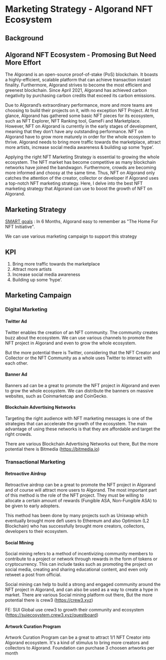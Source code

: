 # Marketing Strategy - Algorand NFT Ecosystem

## Background 
## Algorand NFT Ecosystem - Promosing But Need More Effort

The Algorand is an open-source proof-of-stake (PoS) blockchain. It boasts a highly-efficient, scalable platform that can achieve transaction instant finality. Furthermore, Algorand strives to become the most efficient and greenest blockchain. Since April 2021, Algorand has achieved carbon negativity by purchasing carbon credits that exceed its carbon emissions.

Due to Algorand’s extraordinary performance, more and more teams are choosing to build their projects on it, with no exception NFT Project. At first glance, Algorand has gathered some basic NFT pieces for its ecosystem, such as NFT Explorer, NFT Ranking tool, GameFi and Marketplace. 
However, NFT on Algorand is currently in the early stages of development, meaning that they don’t have any outstanding performance. NFT on Algorand have to grow more maturely in order for the whole ecosystem to thrive. Algorand needs to bring more traffic towards the marketplace, attract more artists, increase social media awareness & building up some ‘hype’.

Applying the right NFT Marketing Strategy is essential to growing the whole ecosystem. The NFT market has become competitive as many blockchain networks have joined the bandwagon. Furthermore, crowds are becoming more informed and choosy at the same time.
Thus, NFT on Algorand only catches the attention of the creator, collector or developer if Algorand uses a top-notch NFT marketing strategy. Here, I delve into the best NFT marketing strategy that Algorand can use to boost the growth of NFT on Algorand.
## Marketing Strategy
[SMART goals](https://www.mindtools.com/a4wo118/smart-goals) : In 6 Months, Algorand easy to remember as "The Home For NFT Initiative". 

We can use various marketing campaign to support this strategy

## KPI
1. Bring more traffic towards the marketplace
2. Attract more artists
3. Increase social media awareness 
4. Building up some ‘hype’.

## Marketing Campaign

### Digital Marketing 
#### Twitter Ad
Twitter enables the creation of an NFT community. The community creates buzz about the ecosystem. We can use various channels to promote the NFT project in Algorand and even to grow the whole ecosystem.

But the more potential there is Twitter, considering that the NFT Creator and Collector or the NFT Community as a whole uses Twitter to interact with each other.
#### Banner Ad
Banners ad can be a great to promote the NFT project in Algorand and even to grow the whole ecosystem. We can distribute the banners on massive websites, such as Coinmarketcap and CoinGecko. 

#### Blockchain Advertising Networks
Targeting the right audience with NFT marketing messages is one of the strategies that can accelerate the growth of the ecosystem. The main advantage of using these networks is that they are affordable and target the right crowds.

There are various Blockchain Advertising Networks out there, But the more potential there is Bitmedia (https://bitmedia.io)

### Transactional Marketing
#### Retroactive Airdrop
Retroactive airdrop can be a great to promote the NFT project in Algorand and of course will attract more users to Algorand. 
The most important part of this method is the role of the NFT project. They must be willing to allocate a certain amount of rewards (Fungible ASA, Non-Fungible ASA) to be given to early adopters.

This method has been done by many projects such as Uniswap which eventually brought more defi users to Ethereum and also Optimism (L2 Blockchain) who has successfully brought more creators, collectors, developers to their ecosystem.

#### Social Mining
Social mining refers to a method of incentivizing community members to contribute to a project or network through rewards in the form of tokens or cryptocurrency. This can include tasks such as promoting the project on social media, creating and sharing educational content, and even only retweet a post from official. 

Social mining can help to build a strong and engaged community around the NFT project in Algorand, and can also be used as a way to create a hype in market. There are various Social mining platform out there, But the more potential there is crew3 (https://crew3.xyz)

FE: SUI Global use crew3 to growth their community and ecosystem (https://suiecosystem.crew3.xyz/questboard)

#### Artwork Curation Program
Artwork Curation Program can be a great to attract 1/1 NFT Creator into Algorand ecosystem. It's a kind of stimulus to bring more creators and collectors to Algorand. Foundation can purchase 3 choosen artworks per month
